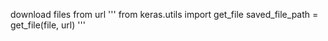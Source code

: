 
download files from url
'''
from keras.utils import get_file
saved_file_path = get_file(file, url)
'''
